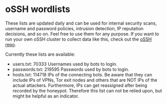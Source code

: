 # oSSH wordlists
These lists are updated daily and can be used for internal security scans, username and password policies, intrusion detection, IP reputation decisions, and so on. Feel free to use them for any purpose. If you want to run your own oSSH cluster to collect data like this, check out the [oSSH repo](https://github.com/toxyl/ossh).  

Currently these lists are available:  
- users.txt: 70333                                                                                                                                                                                                                                                                                          Usernames used by bots to login. 
- passwords.txt: 219595                                                                                                                                                                                                                                                                                          Passwords used by bots to login. 
- hosts.txt: 114718                                                                                                                                                                                                                                                                                          IPs of the connecting bots. Be aware that they can include IPs of VPNs, Tor exit nodes and others that are NOT IPs of the actual attackers. Furthermore, IPs can get reassigned after being recorded by the honeypot. Therefore this list can not be relied upon, but might be helpful as an indicator.
